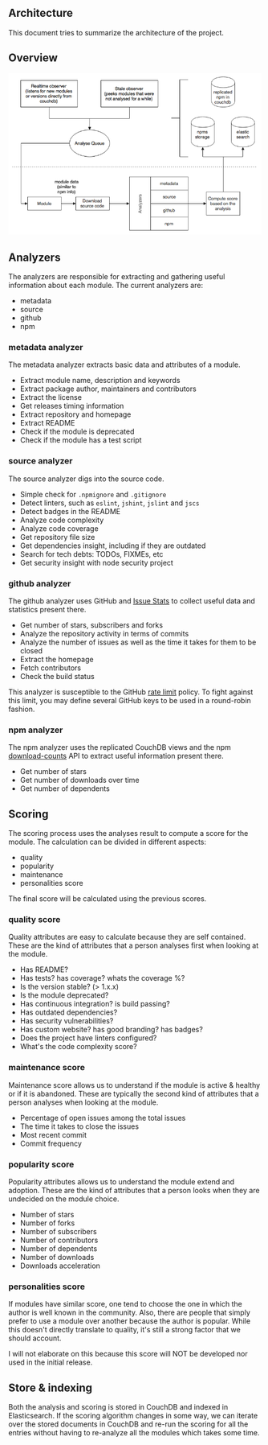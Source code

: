 ## Architecture

This document tries to summarize the architecture of the project.


## Overview

![Overview](./diagrams/npms-analyzer-overview.png)


## Analyzers

The analyzers are responsible for extracting and gathering useful information about each module. The current analyzers are:

- metadata
- source
- github
- npm


### metadata analyzer

The metadata analyzer extracts basic data and attributes of a module.

- Extract module name, description and keywords
- Extract package author, maintainers and contributors
- Extract the license
- Get releases timing information
- Extract repository and homepage
- Extract README
- Check if the module is deprecated
- Check if the module has a test script

### source analyzer

The source analyzer digs into the source code.

- Simple check for `.npmignore` and `.gitignore`
- Detect linters, such as `eslint`, `jshint`, `jslint` and `jscs`
- Detect badges in the README
- Analyze code complexity
- Analyze code coverage
- Get repository file size
- Get dependencies insight, including if they are outdated
- Search for tech debts: TODOs, FIXMEs, etc
- Get security insight with node security project

### github analyzer

The github analyzer uses GitHub and [Issue Stats](http://issuestats.com/) to collect useful data and statistics
present there.

- Get number of stars, subscribers and forks
- Analyze the repository activity in terms of commits
- Analyze the number of issues as well as the time it takes for them to be closed
- Extract the homepage
- Fetch contributors
- Check the build status

This analyzer is susceptible to the GitHub [rate limit](https://developer.github.com/v3/rate_limit/) policy. To fight
against this limit, you may define several GitHub keys to be used in a round-robin fashion.

### npm analyzer

The npm analyzer uses the replicated CouchDB views and the npm [download-counts](https://github.com/npm/download-counts)
API to extract useful information present there.

- Get number of stars
- Get number of downloads over time
- Get number of dependents


## Scoring

The scoring process uses the analyses result to compute a score for the module. The calculation can be divided in different aspects:

- quality
- popularity
- maintenance
- personalities score

The final score will be calculated using the previous scores.


### quality score

Quality attributes are easy to calculate because they are self contained. These are the kind of attributes that a person analyses first when looking at the module.

- Has README?
- Has tests? has coverage? whats the coverage %?
- Is the version stable? (> 1.x.x)
- Is the module deprecated?
- Has continuous integration? is build passing?
- Has outdated dependencies?
- Has security vulnerabilities?
- Has custom website? has good branding? has badges?
- Does the project have linters configured?
- What's the code complexity score?

### maintenance score

Maintenance score allows us to understand if the module is active & healthy or if it is abandoned. These are typically the second kind of attributes that a person analyses when looking at the module.

- Percentage of open issues among the total issues
- The time it takes to close the issues
- Most recent commit
- Commit frequency

### popularity score

Popularity attributes allows us to understand the module extend and adoption. These are the kind of attributes that a person looks when they are undecided on the module choice.

- Number of stars
- Number of forks
- Number of subscribers
- Number of contributors
- Number of dependents
- Number of downloads
- Downloads acceleration

### personalities score

If modules have similar score, one tend to choose the one in which the author is well known in the community. Also, there are people that simply prefer to use a module over another because the author is popular. While this doesn't directly translate to quality, it's still a strong factor that we should account.

I will not elaborate on this because this score will NOT be developed nor used in the initial release.


## Store & indexing

Both the analysis and scoring is stored in CouchDB and indexed in Elasticsearch. If the scoring algorithm changes in
some way, we can iterate over the stored documents in CouchDB and re-run the scoring for all the entries without having
to re-analyze all the modules which takes some time.
